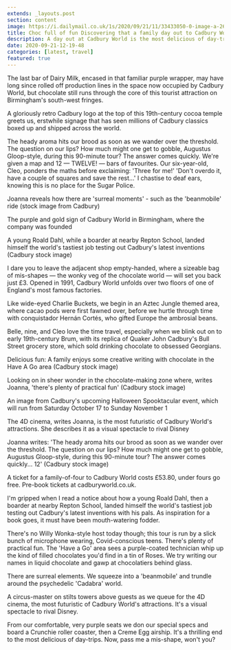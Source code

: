 ```yaml
---
extends: _layouts.post
section: content
image: https://i.dailymail.co.uk/1s/2020/09/21/11/33433050-0-image-a-26_1600685360788.jpg 
title: Choc full of fun Discovering that a family day out to Cadbury World is the sweetest of tickets 
description: A day out at Cadbury World is the most delicious of day-trips, reveals Joanna Tweedy. She takes her brood on a tour that includes a 4D cinema and a beanmobile ride. 
date: 2020-09-21-12-19-48 
categories: [latest, travel] 
featured: true 
--- 
```

The last bar of Dairy Milk, encased in that familiar purple wrapper, may have long since rolled off production lines in the space now occupied by Cadbury World, but chocolate still runs through the core of this tourist attraction on Birmingham's south-west fringes.

A gloriously retro Cadbury logo at the top of this 19th-century cocoa temple greets us, erstwhile signage that has seen millions of Cadbury classics boxed up and shipped across the world.

The heady aroma hits our brood as soon as we wander over the threshold. The question on our lips? How much might one get to gobble, Augustus Gloop-style, during this 90-minute tour? The answer comes quickly. We're given a map and 12 — TWELVE! — bars of favourites. Our six-year-old, Cleo, ponders the maths before exclaiming: 'Three for me!' 'Don't overdo it, have a couple of squares and save the rest…' I chastise to deaf ears, knowing this is no place for the Sugar Police.

Joanna reveals how there are 'surreal moments' - such as the 'beanmobile' ride (stock image from Cadbury)

The purple and gold sign of Cadbury World in Birmingham, where the company was founded

A young Roald Dahl, while a boarder at nearby Repton School, landed himself the world's tastiest job testing out Cadbury's latest inventions (Cadbury stock image)

I dare you to leave the adjacent shop empty-handed, where a sizeable bag of mis-shapes — the wonky veg of the chocolate world — will set you back just £3. Opened in 1991, Cadbury World unfolds over two floors of one of England's most famous factories.

Like wide-eyed Charlie Buckets, we begin in an Aztec Jungle themed area, where cacao pods were first fawned over, before we hurtle through time with conquistador Hernán Cortés, who gifted Europe the ambrosial beans.

Belle, nine, and Cleo love the time travel, especially when we blink out on to early 19th-century Brum, with its replica of Quaker John Cadbury's Bull Street grocery store, which sold drinking chocolate to obsessed Georgians.

Delicious fun: A family enjoys some creative writing with chocolate in the Have A Go area (Cadbury stock image)

Looking on in sheer wonder in the chocolate-making zone where, writes Joanna, 'there's plenty of practical fun' (Cadbury stock image)

An image from Cadbury's upcoming Halloween Spooktacular event, which will run from Saturday October 17 to Sunday November 1

The 4D cinema, writes Joanna, is the most futuristic of Cadbury World's attractions. She describes it as a visual spectacle to rival Disney

Joanna writes: 'The heady aroma hits our brood as soon as we wander over the threshold. The question on our lips? How much might one get to gobble, Augustus Gloop-style, during this 90-minute tour? The answer comes quickly... 12' (Cadbury stock image)

A ticket for a family-of-four to Cadbury World costs £53.80, under fours go free. Pre-book tickets at cadburyworld.co.uk. 

I'm gripped when I read a notice about how a young Roald Dahl, then a boarder at nearby Repton School, landed himself the world's tastiest job testing out Cadbury's latest inventions with his pals. As inspiration for a book goes, it must have been mouth-watering fodder.

There's no Willy Wonka-style host today though; this tour is run by a slick bunch of microphone wearing, Covid-conscious teens. There's plenty of practical fun. The 'Have a Go' area sees a purple-coated technician whip up the kind of filled chocolates you'd find in a tin of Roses. We try writing our names in liquid chocolate and gawp at chocolatiers behind glass.

There are surreal elements. We squeeze into a 'beanmobile' and trundle around the psychedelic 'Cadabra' world.

A circus-master on stilts towers above guests as we queue for the 4D cinema, the most futuristic of Cadbury World's attractions. It's a visual spectacle to rival Disney.

From our comfortable, very purple seats we don our special specs and board a Crunchie roller coaster, then a Creme Egg airship. It's a thrilling end to the most delicious of day-trips. Now, pass me a mis-shape, won't you?

